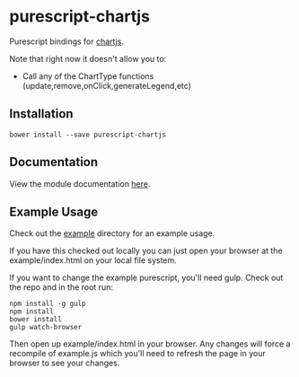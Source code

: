 # purescript-chartjs
Purescript bindings for [chartjs](http://chartjs.org).

Note that right now it doesn't allow you to:
  * Call any of the ChartType functions (update,remove,onClick,generateLegend,etc)

## Installation
```
bower install --save purescript-chartjs
```

## Documentation

View the module documentation [here](MODULES.md).

## Example Usage

Check out the [example](example/) directory for an example usage.

If you have this checked out locally you can just open your browser
at the example/index.html on your local file system.

If you want to change the example purescript, you'll need gulp. Check
out the repo and in the root run:

```
npm install -g gulp
npm install
bower install
gulp watch-browser
```

Then open up example/index.html in your browser. Any changes will
force a recompile of example.js which you'll need to refresh the page
in your browser to see your changes.
